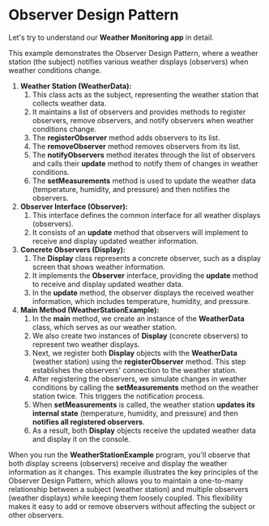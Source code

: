 # Observer Design Pattern

Let's try to understand our **Weather Monitoring app** in detail.

This example demonstrates the Observer Design Pattern, where a weather station (the subject) notifies various weather displays (observers) when weather conditions change.

1. **Weather Station (WeatherData):**
   1. This class acts as the subject, representing the weather station that collects weather data.
   2. It maintains a list of observers and provides methods to register observers, remove observers, and notify observers when weather conditions change.
   3. The **registerObserver** method adds observers to its list.
   4. The **removeObserver** method removes observers from its list.
   5. The **notifyObservers** method iterates through the list of observers and calls their **update** method to notify them of changes in weather conditions.
   6. The **setMeasurements** method is used to update the weather data (temperature, humidity, and pressure) and then notifies the observers.
2. **Observer Interface (Observer):**
   1. This interface defines the common interface for all weather displays (observers).
   2. It consists of an **update** method that observers will implement to receive and display updated weather information.
3. **Concrete Observers (Display):**
   1. The **Display** class represents a concrete observer, such as a display screen that shows weather information.
   2. It implements the **Observer** interface, providing the **update** method to receive and display updated weather data.
   3. In the **update** method, the observer displays the received weather information, which includes temperature, humidity, and pressure.
4. **Main Method (WeatherStationExample):**
   1. In the **main** method, we create an instance of the **WeatherData** class, which serves as our weather station.
   2. We also create two instances of **Display** (concrete observers) to represent two weather displays.
   3. Next, we register both **Display** objects with the **WeatherData** (weather station) using the **registerObserver** method. This step establishes the observers' connection to the weather station.
   4. After registering the observers, we simulate changes in weather conditions by calling the **setMeasurements** method on the weather station twice. This triggers the notification process.
   5. When **setMeasurements** is called, the weather station **updates its internal state** (temperature, humidity, and pressure) and then **notifies all registered observers**.
   6. As a result, both **Display** objects receive the updated weather data and display it on the console.

When you run the **WeatherStationExample** program, you'll observe that both display screens (observers) receive and display the weather information as it changes. This example illustrates the key principles of the Observer Design Pattern, which allows you to maintain a one-to-many relationship between a subject (weather station) and multiple observers (weather displays) while keeping them loosely coupled. This flexibility makes it easy to add or remove observers without affecting the subject or other observers.
